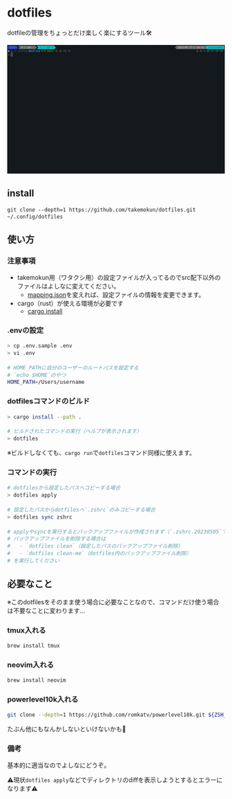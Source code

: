 # dotfiles

dotfileの管理をちょっとだけ楽しく楽にするツール🛠️

![sample.gif](sample.gif)

## install

```
git clone --depth=1 https://github.com/takemokun/dotfiles.git ~/.config/dotfiles
```

## 使い方

### 注意事項
- takemokun用（ワタクシ用）の設定ファイルが入ってるのでsrc配下以外のファイルはよしなに変えてください。
  - [mapping.json](https://github.com/takemokun/dotfiles/blob/main/mapping.json)を変えれば、設定ファイルの情報を変更できます。
- cargo（rust）が使える環境が必要です
  - [cargo install](https://doc.rust-lang.org/cargo/getting-started/installation.html)

### .envの設定
```zsh
> cp .env.sample .env
> vi .env

# HOME_PATHに自分のユーザーのルートパスを設定する
# `echo $HOME`のやつ
HOME_PATH=/Users/username
```

### dotfilesコマンドのビルド
    
```zsh
> cargo install --path .

# ビルドされたコマンドの実行（ヘルプが表示されます）
> dotfiles
```

※ビルドしなくても、`cargo run`で`dotfiles`コマンド同様に使えます。

### コマンドの実行

```zsh
# dotfilesから設定したパスへコピーする場合
> dotfiles apply

# 設定したパスからdotfilesへ`.zshrc`のみコピーする場合
> dotfiles sync zshrc

# applyやsyncを実行するとバックアップファイルが作成されます（`.zshrc.20230505`てきな）
# バックアップファイルを削除する場合は
#   - `dotfiles clean`（設定したパスのバックアップファイル削除）
#   - `dotfiles clean-me`（dotfiles内のバックアップファイル削除）
# を実行してください
```


## 必要なこと
※このdotfilesをそのまま使う場合に必要なことなので、コマンドだけ使う場合は不要なことに変わります...

### tmux入れる
```zsh
brew install tmux
```

### neovim入れる
```zsh
brew install neovim
```

### powerlevel10k入れる
```zsh
git clone --depth=1 https://github.com/romkatv/powerlevel10k.git ${ZSH_CUSTOM:-$HOME/.oh-my-zsh/custom}/themes/powerlevel10k
```

たぶん他にもなんかしないといけないかも🤔

### 備考
基本的に適当なのでよしなにどうぞ。

⚠️現状`dotfiles apply`などでディレクトリのdiffを表示しようとするとエラーになります⚠️

